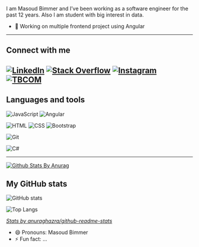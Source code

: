 I am Masoud Bimmer and I’ve been working as a software engineer for the past 12 years. Also I am student with big interest in data.
<!-- Hi my name is  Masoud Bimmer, I am a passionate Fullstack Web Developer from Iran, mostly focused in Angular. -->

- 🔭 Working on multiple frontend project using Angular

---

## Connect with me

[![LinkedIn][linkedin_img]][linkedin] [![Stack Overflow][stack_overflow_img]][stack_overflow] [![Instagram][instagram_img]][instagram] [![TBCOM][tbcom_img]][tbcom]
---

## Languages and tools


![JavaScript][javascript_img] ![Angular][angular_img] 

![HTML][html_img] ![CSS][css_img] ![Bootstrap][bootstrap_img]

![Git][git_img]

![C#][csharp_img]

---


[![Github Stats By Anurag](https://github-readme-stats.vercel.app/api?username=masoudbimar&show_icons=true&title_color=fff&icon_color=79ff97&text_color=9f9f9f&bg_color=151515)](https://github.com/masoudbimar)

## My GitHub stats

![GitHub stats][github_stats]

![Top Langs][top_langs_img]

[*Stats by anuraghazra/github-readme-stats*](https://github.com/anuraghazra/github-readme-stats)


- 😄 Pronouns: Masoud Bimmer
- ⚡ Fun fact: ...


<!-- references -->
[linkedin]: https://www.linkedin.com/in/masoud-bimar "LinkedIn"
[stack_overflow]: https://stackoverflow.com/users/2126355/masoud-bimmer "Stack Overflow"
[instagram]: https://www.instagram.com/kamassb/ "Instagram"
[tbcom]: http://www.tbcom.ir/Blog/Articles "TBCOM.IR"


<!-- img references -->
[linkedin_img]: https://img.shields.io/badge/-LinkedIn-0B66C2?style=for-the-badge&logo=linkedin "LinkedIn"
[stack_overflow_img]: https://img.shields.io/badge/-Stack%20Overflow-F2720C?style=for-the-badge&logo=stackoverflow&logoColor=ffffff "Stack Overflow"
[instagram_img]: https://img.shields.io/badge/-Instagram-E1306C?style=for-the-badge&logo=instagram&logoColor=ffffff "Instagram"
[tbcom_img]: https://img.shields.io/badge/-TBCOM-E1306C?style=for-the-badge&logo=TBCOM&logoColor=ffffff "TBCOM"

[javascript_img]: https://img.shields.io/badge/-javascript-ffffff?style=for-the-badge&logo=javascript "JavaScript"
[csharp_img]: https://img.shields.io/badge/-csharp-ffffff?style=for-the-badge&logo=csharp "C-Sharp"
[angular_img]: https://img.shields.io/badge/-Angular-red?style=for-the-badge&logo=Angular "Angular"
[html_img]: https://img.shields.io/badge/-html-ffffff?style=for-the-badge&logo=html5 "HTML"
[css_img]: https://img.shields.io/badge/-css-ffffff?style=for-the-badge&logo=css3&logoColor=264DE4 "CSS"
[bootstrap_img]: https://img.shields.io/badge/-bootstrap-ffffff?style=for-the-badge&logo=bootstrap "Bootstrap"
[git_img]: https://img.shields.io/badge/-git-ffffff?style=for-the-badge&logo=git "Git"
[github_stats]: https://github-readme-stats.vercel.app/api?username=masoudbimar&show_icons=true&hide_border=true&include_all_commits=true&count_private=true&theme=radical "Masoud Bimmer GitHub Stats"
[top_langs_img]: https://github-readme-stats.vercel.app/api/top-langs/?username=masoudbimar&layout=compact&langs_count=8&hide_border=true&theme=radical "masoudbimmer Top Lang"

<!--
Here are some ideas to get you started:
- 🔭 I’m currently working on ...
- 🌱 I’m currently learning ...
- 👯 I’m looking to collaborate on ...
- 🤔 I’m looking for help with ...
- 💬 Ask me about ...
- 📫 How to reach me: ...
-->
